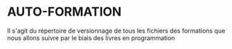 # AUTO-FORMATION
Il s'agit du répertoire de versionnage de tous les fichiers des formations que nous allons suivre par le biais des livres en programmation
